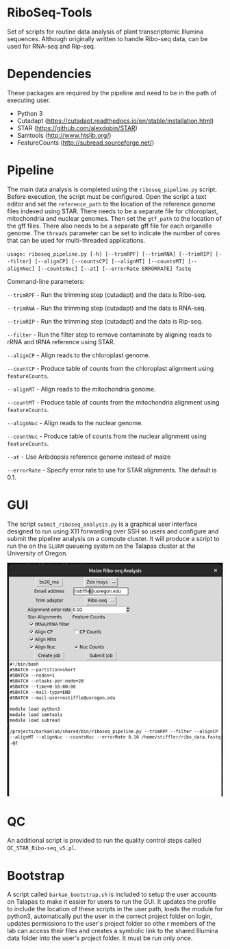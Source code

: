 # RiboSeq-Tools

Set of scripts for routine data analysis of plant transcriptomic Illumina sequences. Although originally written to handle Ribo-seq data, can be used for RNA-seq and Rip-seq. 

# Dependencies

These packages are required by the pipeline and need to be in the path of executing user.

- Python 3
- Cutadapt (https://cutadapt.readthedocs.io/en/stable/installation.html)
- STAR (https://github.com/alexdobin/STAR)
- Samtools (http://www.htslib.org/)
- FeatureCounts (http://subread.sourceforge.net/)

# Pipeline

The main data analysis is completed using the `riboseq_pipeline.py` script. Before execution, the script must be configured. Open the script a text editor and set the `reference_path` to the location of the reference genome files indexed using STAR. There needs to be a separate file for chloroplast, mitochondria and nuclear genomes. Then set the `gtf_path` to the location of the gff files. There also needs to be a separate gff file for each organelle genome. The `threads` parameter can be set to indicate the number of cores that can be used for multi-threaded applications.

`usage: riboseq_pipeline.py [-h] [--trimRPF] [--trimRNA] [--trimRIP] [--filter]
                           [--alignCP] [--countsCP] [--alignMT] [--countsMT]
                           [--alignNuc] [--countsNuc] [--at]
                           [--errorRate ERRORRATE]
                           fastq
`

Command-line parameters:

`--trimRPF` - Run the trimming step (cutadapt) and the data is Ribo-seq.

`--trimRNA` - Run the trimming step (cutadapt) and the data is RNA-seq.

`--trimRIP` - Run the trimming step (cutadapt) and the data is Rip-seq.

`--filter` - Run the filter step to remove contaminate by aligning reads to rRNA and tRNA reference using STAR.

`--alignCP` - Align reads to the chloroplast genome.

`--countCP` - Produce table of counts from the chloroplast alignment using `featureCounts`.

`--alignMT` - Align reads to the mitochondria genome.

`--countMT` - Produce table of counts from the mitochondria alignment using `featureCounts`.

`--alignNuc` - Align reads to the nuclear genome.

`--countNuc` - Produce table of counts from the nuclear alignment using `featureCounts`.

`--at` - Use Aribdopsis reference genome instead of maize

`--errorRate` - Specify error rate to use for STAR alignments. The default is 0.1.

# GUI

The script `submit_riboseq_analysis.py` is a graphical user interface designed to run using X11 forwarding over SSH so users and configure and submit the pipeline analysis on a compute cluster. It will produce a script to run the on the `SLURM` queueing system on the Talapas cluster at the University of Oregon.

![GUI Screenshot](/pipeline.png)

# QC

An additional script is provided to run the quality control steps called `QC_STAR_Ribo-seq_v5.pl`. 

# Bootstrap

A script called `barkan_bootstrap.sh` is included to setup the user accounts on Talapas to make it easier for users to run the GUI. It updates the profile to include the location of these scripts in the user path, loads the module for python3, automatically put the user in the correct project folder on login, updates permissions to the user's project folder so othe r members of the lab can access their files and creates a symbolic link to the shared Illumina data folder into the user's project folder. It must be run only once.
